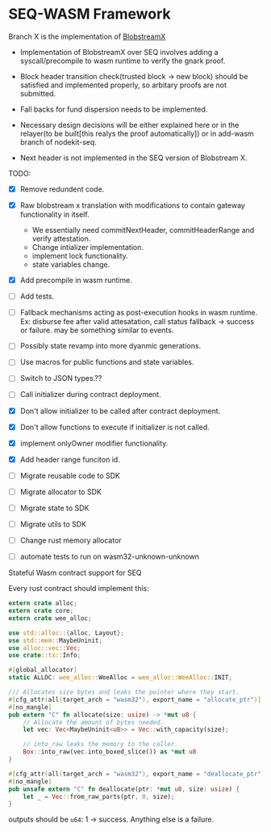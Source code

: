 # SEQ-WASM Framework

Branch X is the implementation of [BlobstreamX](https://github.com/succinctlabs/blobstreamx/tree/main/contracts/src/BlobstreamX.sol)

- Implementation of BlobstreamX over SEQ involves adding a syscall/precompile to wasm runtime to verify the gnark proof.

- Block header transition check(trusted block -> new block) should be satisfied and implemented properly, so arbitary proofs are not submitted.

- Fall backs for fund dispersion needs to be implemented.

- Necessary design decisions will be either explained here or in the relayer(to be built[this realys the proof automatically]) or in add-wasm branch of nodekit-seq.

- Next header is not implemented in the SEQ version of Blobstream X.

TODO:
- [x] Remove redundent code.
- [x] Raw blobstream x translation with modifications to contain gateway functionality in itself.
    - We essentially need commitNextHeader, commitHeaderRange and verify attestation.
    - Change intializer implementation.
    - implement lock functionality.
    - state variables change.
- [x] Add precompile in wasm runtime. 
- [ ] Add tests. 
- [ ] Fallback mechanisms acting as post-execution hooks in wasm runtime. Ex: disburse fee after valid attesatation, call status fallback -> success or failure. may be something similar to events.

- [ ] Possibly state revamp into more dyanmic generations.
- [ ] Use macros for public functions and state variables.
- [ ] Switch to JSON types.??

- [ ] Call initializer during contract deployment.
- [x] Don't allow initializer to be called after contract deployment.
- [x] Don't allow functions to execute if initializer is not called.
- [x] implement onlyOwner modifier functionality.
- [x] Add header range funciton id.

- [ ] Migrate reusable code to SDK
- [ ] Migrate allocator to SDK
- [ ] Migrate state to SDK
- [ ] Migrate utils to SDK

- [ ] Change rust memory allocator

- [ ] automate tests to run on wasm32-unknown-unknown

Stateful Wasm contract support for SEQ

Every rust contract should implement this:
```rust 
extern crate alloc;
extern crate core;
extern crate wee_alloc;

use std::alloc::{alloc, Layout};
use std::mem::MaybeUninit;
use alloc::vec::Vec;
use crate::tx::Info;

#[global_allocator]
static ALLOC: wee_alloc::WeeAlloc = wee_alloc::WeeAlloc::INIT;

/// Allocates size bytes and leaks the pointer where they start.
#[cfg_attr(all(target_arch = "wasm32"), export_name = "allocate_ptr")]
#[no_mangle]
pub extern "C" fn allocate(size: usize) -> *mut u8 {
    // Allocate the amount of bytes needed.
    let vec: Vec<MaybeUninit<u8>> = Vec::with_capacity(size);

    // into_raw leaks the memory to the caller.
    Box::into_raw(vec.into_boxed_slice()) as *mut u8
}

#[cfg_attr(all(target_arch = "wasm32"), export_name = "deallocate_ptr")]
#[no_mangle]
pub unsafe extern "C" fn deallocate(ptr: *mut u8, size: usize) {
    let _ = Vec::from_raw_parts(ptr, 0, size);
}

```

outputs should be `u64`: 1 -> success. Anything else is a failure.